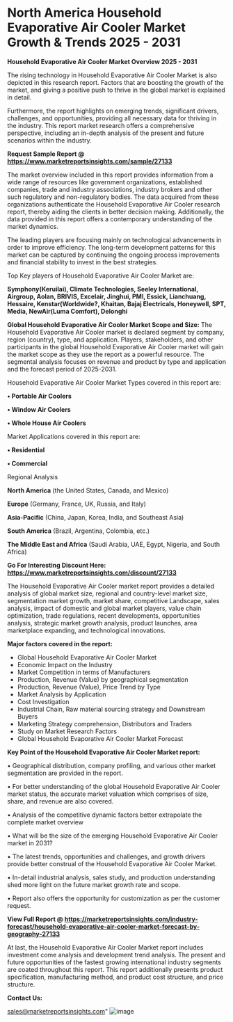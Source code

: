  # North America Household Evaporative Air Cooler Market Growth & Trends 2025 - 2031

<Strong> Household Evaporative Air Cooler Market Overview 2025 - 2031</strong>

The rising technology in Household Evaporative Air Cooler Market is also depicted in this research report. Factors that are boosting the growth of the market, and giving a positive push to thrive in the global market is explained in detail.

Furthermore, the report highlights on emerging trends, significant drivers, challenges, and opportunities, providing all necessary data for thriving in the industry. This report market research offers a comprehensive perspective, including an in-depth analysis of the present and future scenarios within the industry.

<strong>Request Sample Report @ <a href=https://www.marketreportsinsights.com/sample/27133>https://www.marketreportsinsights.com/sample/27133</a></strong>

The market overview included in this report provides information from a wide range of resources like government organizations, established companies, trade and industry associations, industry brokers and other such regulatory and non-regulatory bodies. The data acquired from these organizations authenticate the Household Evaporative Air Cooler research report, thereby aiding the clients in better decision making. Additionally, the data provided in this report offers a contemporary understanding of the market dynamics.

The leading players are focusing mainly on technological advancements in order to improve efficiency. The long-term development patterns for this market can be captured by continuing the ongoing process improvements and financial stability to invest in the best strategies.

Top Key players of Household Evaporative Air Cooler Market are:

<strong>Symphony(Keruilai), Climate Technologies, Seeley International, Airgroup, Aolan, BRIVIS, Excelair, Jinghui, PMI, Essick, Lianchuang, Hessaire, Kenstar(Worldwide?, Khaitan, Bajaj Electricals, Honeywell, SPT, Media, NewAir(Luma Comfort), Delonghi</strong>

<strong><b>Global Household Evaporative Air Cooler Market Scope and Size:</b></strong>
The Household Evaporative Air Cooler market is declared segment by company, region (country), type, and application. Players, stakeholders, and other participants in the global Household Evaporative Air Cooler market will gain the market scope as they use the report as a powerful resource. The segmental analysis focuses on revenue and product by type and application and the forecast period of 2025-2031.

Household Evaporative Air Cooler Market Types covered in this report are:

<strong>• Portable Air Coolers

• Window Air Coolers

• Whole House Air Coolers</strong>

Market Applications covered in this report are:

<strong>• Residential

• Commercial</strong> 

Regional Analysis

<strong>North America</strong> (the United States, Canada, and Mexico)

<strong>Europe</strong> (Germany, France, UK, Russia, and Italy)

<strong>Asia-Pacific</strong> (China, Japan, Korea, India, and Southeast Asia)

<strong>South America</strong> (Brazil, Argentina, Colombia, etc.)

<strong>The Middle East and Africa</strong> (Saudi Arabia, UAE, Egypt, Nigeria, and South Africa)

<strong>Go For Interesting Discount Here: <a href=https://www.marketreportsinsights.com/discount/27133>https://www.marketreportsinsights.com/discount/27133</a></strong>

The Household Evaporative Air Cooler market report provides a detailed analysis of global market size, regional and country-level market size, segmentation market growth, market share, competitive Landscape, sales analysis, impact of domestic and global market players, value chain optimization, trade regulations, recent developments, opportunities analysis, strategic market growth analysis, product launches, area marketplace expanding, and technological innovations.

<strong><b>Major factors covered in the report:</b></strong>
<ul>
  <li>Global Household Evaporative Air Cooler Market </li>
  <li>Economic Impact on the Industry</li>
  <li>Market Competition in terms of Manufacturers</li>
  <li>Production, Revenue (Value) by geographical segmentation</li>
  <li>Production, Revenue (Value), Price Trend by Type</li>
  <li>Market Analysis by Application</li>
  <li>Cost Investigation</li>
  <li>Industrial Chain, Raw material sourcing strategy and Downstream Buyers</li>
  <li>Marketing Strategy comprehension, Distributors and Traders</li>
  <li>Study on Market Research Factors</li>
  <li>Global Household Evaporative Air Cooler Market Forecast</li>
</ul>

<strong><b>Key Point of the Household Evaporative Air Cooler Market report:</b></strong>

• Geographical distribution, company profiling, and various other market segmentation are provided in the report.

• For better understanding of the global Household Evaporative Air Cooler market status, the accurate market valuation which comprises of size, share, and revenue are also covered.

• Analysis of the competitive dynamic factors better extrapolate the complete market overview

• What will be the size of the emerging Household Evaporative Air Cooler market in 2031?

• The latest trends, opportunities and challenges, and growth drivers provide better construal of the Household Evaporative Air Cooler Market.

• In-detail industrial analysis, sales study, and production understanding shed more light on the future market growth rate and scope.

• Report also offers the opportunity for customization as per the customer request.

<strong><b>View Full Report @ <a href=https://marketreportsinsights.com/industry-forecast/household-evaporative-air-cooler-market-forecast-by-geography-27133>https://marketreportsinsights.com/industry-forecast/household-evaporative-air-cooler-market-forecast-by-geography-27133</a></b></strong>


At last, the Household Evaporative Air Cooler Market report includes investment come analysis and development trend analysis. The present and future opportunities of the fastest growing international industry segments are coated throughout this report. This report additionally presents product specification, manufacturing method, and product cost structure, and price structure.

<strong>Contact Us:</strong>

sales@marketreportsinsights.com"
![image](https://github.com/user-attachments/assets/3da06b19-a67a-4b19-98d8-29b77050f3a1)
